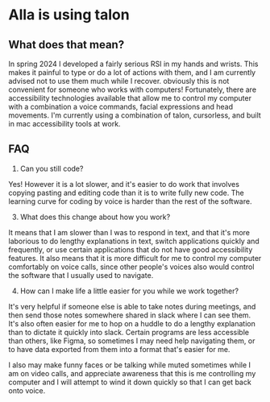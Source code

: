 # Alla is using talon

## What does that mean?

In spring 2024  I developed a fairly serious RSI in my hands and wrists. This makes it painful to type or do a lot of actions with them, and I am currently advised not to use them much while I recover.  obviously this is not convenient for someone who works with computers! Fortunately, there are accessibility technologies available that allow me to control my computer with a combination a voice commands, facial expressions and head  movements.  I'm currently using a combination of talon, cursorless, and built in mac accessibility tools at work.

##  FAQ

1. Can you still code?

Yes! However it is a lot slower, and it's easier to do work that involves copying pasting and editing code than it is to write fully new code. The learning curve for coding by voice is harder than the rest of the software.

3. What does this change about how you work?

It means that I am slower than I was to respond in text, and that it's more laborious to do lengthy explanations in text, switch applications quickly and frequently,  or use certain applications that do not have good accessibility features. It also means that it is more difficult for me to control my computer comfortably on voice calls, since other people's voices also would control the software that I usually  used to navigate.

4. How can I make life a little easier for you while we work together?

It's very helpful if someone else is able to take notes during meetings, and then send those notes somewhere shared in slack where I can see them. It's also often easier for me to hop on a huddle to do a lengthy explanation than to dictate it quickly into slack. Certain programs are less accessible than others, like Figma, so sometimes I may need help navigating them, or to have data exported from them into a format that's easier for me.

I also may make funny faces or be talking while muted sometimes while I am on video calls, and appreciate awareness that this is me controlling my computer and I will attempt to wind it down quickly so that I can get back onto voice.
